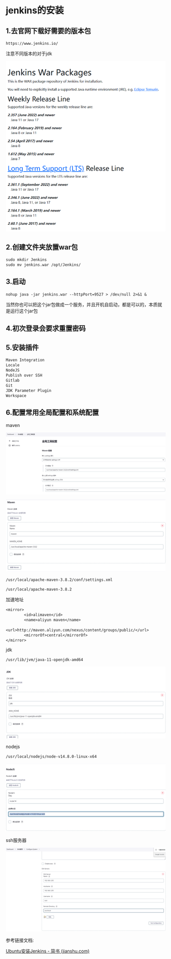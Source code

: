 # jenkins的安装

## 1.去官网下载好需要的版本包

```
https://www.jenkins.io/
```

注意不同版本的对于jdk

![jenkins_jdk](../pic/jenkins_jdk.png)

## 2.创建文件夹放置war包

```
sudo mkdir Jenkins
sudo mv jenkins.war /opt/Jenkins/
```

## 3.启动

```
nohup java -jar jenkins.war --httpPort=9527 > /dev/null 2>&1 &
```

当然你也可以把这个jar包做成一个服务，并且开机自启动，都是可以的，本质就是运行这个jar包

## 4.初次登录会要求重置密码

## 5.安装插件

```
Maven Integration 
Locale
NodeJS
Publish over SSH
Gitlab
Git
JDK Parameter Plugin
Workspace
```

## 6.配置常用全局配置和系统配置

maven

![](../pic/maven.png)

![maven2](../pic/maven2.png)

```
/usr/local/apache-maven-3.8.2/conf/settings.xml
```

```
/usr/local/apache-maven-3.8.2
```

加速地址

````
<mirror>
        <id>alimaven</id>
        <name>aliyun maven</name>
        <url>http://maven.aliyun.com/nexus/content/groups/public/</url>
        <mirrorOf>central</mirrorOf>
</mirror>
````

jdk

```
/usr/lib/jvm/java-11-openjdk-amd64
```



![](../pic/jdk.png)

nodejs

```
/usr/local/nodejs/node-v14.8.0-linux-x64
```



![](../pic/nodejs.png)



ssh服务器



![](../pic/ssh服务地址.png)



参考链接文档:

[Ubuntu安装Jenkins - 简书 (jianshu.com)](https://www.jianshu.com/p/77a274ed89cc) 